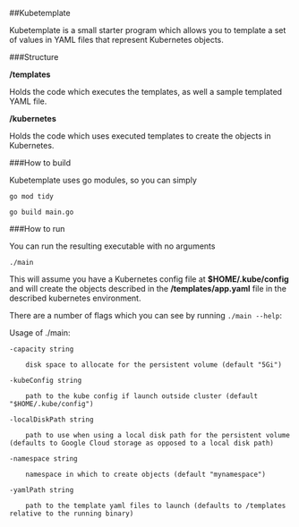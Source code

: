 ##Kubetemplate

Kubetemplate is a small starter program which allows you to template a set of values in YAML
files that represent Kubernetes objects.

###Structure

**/templates**

Holds the code which executes the templates, as well a sample templated YAML file.

**/kubernetes**

Holds the code which uses executed templates to create the objects in Kubernetes.

###How to build

Kubetemplate uses go modules, so you can simply

``go mod tidy``

``go build main.go``


###How to run

You can run the resulting executable with no arguments

``./main``

This will assume you have a Kubernetes config file at **$HOME/.kube/config** and will create the objects
described in the **/templates/app.yaml** file in the described kubernetes environment.

There are a number of flags which you can see by running ``./main --help``:

Usage of ./main:
    
    -capacity string
    
      	disk space to allocate for the persistent volume (default "5Gi")
      	
    -kubeConfig string
    
      	path to the kube config if launch outside cluster (default "$HOME/.kube/config")
      	
    -localDiskPath string
    
      	path to use when using a local disk path for the persistent volume (defaults to Google Cloud storage as opposed to a local disk path)
      	
    -namespace string
    
      	namespace in which to create objects (default "mynamespace")
      	
    -yamlPath string
    
      	path to the template yaml files to launch (defaults to /templates relative to the running binary)
